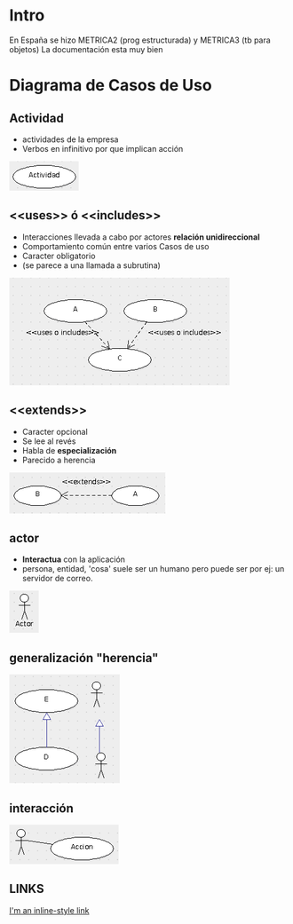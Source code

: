 # Intro
En España se hizo METRICA2 (prog estructurada) y METRICA3 (tb para objetos)
La documentación esta muy bien

# Diagrama de Casos de Uso

## Actividad
- actividades de la empresa
- Verbos en infinitivo por que implican acción

![Alt text](img/actividad.png)

## <<uses\>\> ó <<includes\>\>
- Interacciones llevada a cabo por actores __relación unidireccional__
- Comportamiento común entre varios Casos de uso
- Caracter obligatorio
- (se parece a una llamada a subrutina)

![Alt text](img/uses_o_includes.png)

## <<extends\>\>
- Caracter opcional
- Se lee al revés
- Habla de __especialización__
- Parecido a herencia


![Alt text](img/extends.png)

## actor
- __Interactua__ con la aplicación
- persona, entidad, 'cosa' suele ser un humano pero puede ser por ej: un servidor de correo. 

![Alt text](img/actor.png)

## generalización "herencia"
![Alt text](img/generalizacion_o_herencia.png)

## interacción
![Alt text](img/interaccion.png)
## LINKS
[I'm an inline-style link](https://www.google.com)